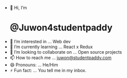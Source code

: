 - 👋 Hi, I’m <h1>@Juwon4studentpaddy</h1>
- 👀 I’m interested in ... Web dev
- 🌱 I’m currently learning ... React x Redux
- 💞️ I’m looking to collaborate on ... Open source projects
- 📫 How to reach me ... juwon@studentpaddy.com
- 😄 Pronouns: ... He/Him
- ⚡ Fun fact: ... You tell me in my inbox.

<!---
Juwon4studentpaddy/Juwon4studentpaddy is a ✨ special ✨ repository because its `README.md` (this file) appears on your GitHub profile.
You can click the Preview link to take a look at your changes.
--->
